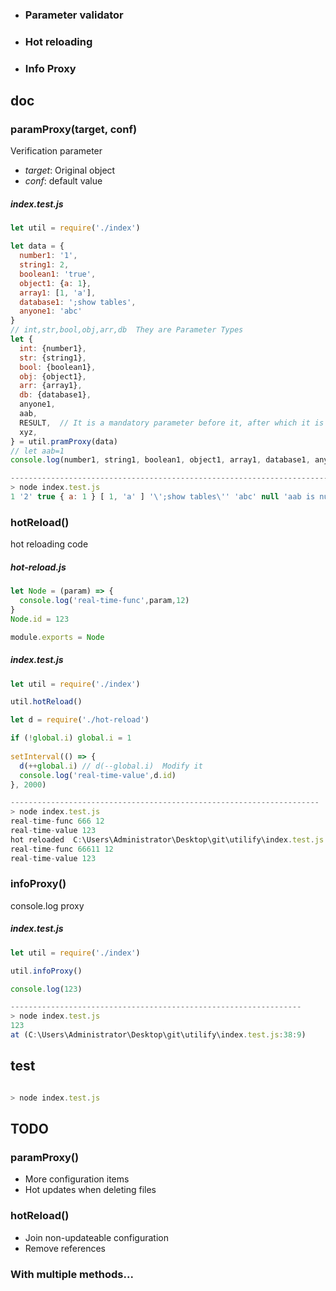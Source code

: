 

 * ### Parameter validator
 * ### Hot reloading
 * ### Info Proxy


## doc


### paramProxy(target, conf)

Verification parameter
* *target*: Original object
* *conf*: default value
##### *index.test.js*
```javascript
let util = require('./index')

let data = {
  number1: '1',
  string1: 2,
  boolean1: 'true',
  object1: {a: 1},
  array1: [1, 'a'],
  database1: ';show tables',
  anyone1: 'abc'
}
// int,str,bool,obj,arr,db  They are Parameter Types
let {
  int: {number1},
  str: {string1},
  bool: {boolean1},
  obj: {object1},
  arr: {array1},
  db: {database1},
  anyone1,
  aab,
  RESULT,  // It is a mandatory parameter before it, after which it is an optional parameter
  xyz,
} = util.pramProxy(data)
// let aab=1
console.log(number1, string1, boolean1, object1, array1, database1, anyone1, aab, RESULT, xyz)

----------------------------------------------------------------------------------------------
> node index.test.js
1 '2' true { a: 1 } [ 1, 'a' ] '\';show tables\'' 'abc' null 'aab is null or TYPE err' null 
```

### hotReload()
hot reloading code

##### *hot-reload.js*
```javascript
let Node = (param) => {
  console.log('real-time-func',param,12)
}
Node.id = 123

module.exports = Node
```
##### *index.test.js*
```javascript
let util = require('./index')

util.hotReload()

let d = require('./hot-reload')

if (!global.i) global.i = 1
 
setInterval(() => {
  d(++global.i) // d(--global.i)  Modify it  
  console.log('real-time-value',d.id)
}, 2000)

---------------------------------------------------------------------
> node index.test.js
real-time-func 666 12
real-time-value 123
hot reloaded  C:\Users\Administrator\Desktop\git\utilify\index.test.js
real-time-func 66611 12
real-time-value 123

```

### infoProxy()
console.log proxy


##### *index.test.js*
```javascript
let util = require('./index')

util.infoProxy()

console.log(123)

-----------------------------------------------------------------
> node index.test.js
123
at (C:\Users\Administrator\Desktop\git\utilify\index.test.js:38:9)
```


## test

 ```javascript

 > node index.test.js

 ```
 ## TODO

### paramProxy()

* More configuration items
* Hot updates when deleting files


### hotReload()

* Join non-updateable configuration
* Remove references

### With multiple methods...